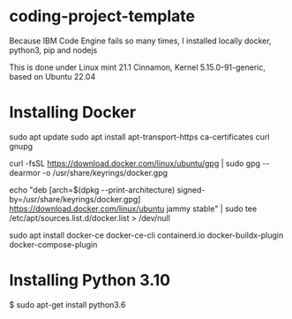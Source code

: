 # coding-project-template

Because IBM Code Engine fails so many times, I installed locally docker, python3, pip and nodejs

This is done under Linux mint 21.1 Cinnamon, Kernel 5.15.0-91-generic, based on Ubuntu 22.04

# Installing Docker
sudo apt update
sudo apt install apt-transport-https ca-certificates curl gnupg

curl -fsSL https://download.docker.com/linux/ubuntu/gpg | sudo gpg --dearmor -o /usr/share/keyrings/docker.gpg

echo "deb [arch=$(dpkg --print-architecture) signed-by=/usr/share/keyrings/docker.gpg] https://download.docker.com/linux/ubuntu jammy stable" | sudo tee /etc/apt/sources.list.d/docker.list > /dev/null


sudo apt install docker-ce docker-ce-cli containerd.io docker-buildx-plugin docker-compose-plugin

# Installing Python 3.10

$ sudo apt-get install python3.6

